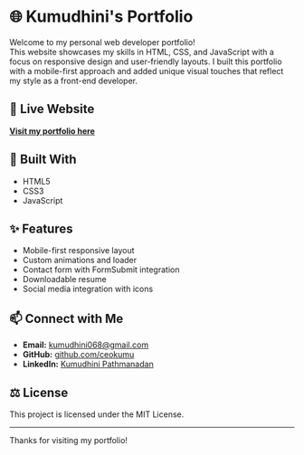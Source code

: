 # 🌐 Kumudhini's Portfolio

Welcome to my personal web developer portfolio!  
This website showcases my skills in HTML, CSS, and JavaScript with a focus on responsive design and user-friendly layouts. I built this portfolio with a mobile-first approach and added unique visual touches that reflect my style as a front-end developer.

## 🔗 Live Website

**[Visit my portfolio here](https://ceokumu.github.io/kumudhini-portfolio)**

## 🚀 Built With

- HTML5  
- CSS3  
- JavaScript  

## ✨ Features

- Mobile-first responsive layout  
- Custom animations and loader  
- Contact form with FormSubmit integration  
- Downloadable resume  
- Social media integration with icons  

## 📫 Connect with Me

- **Email:** [kumudhini068@gmail.com](mailto:kumudhini068@gmail.com)  
- **GitHub:** [github.com/ceokumu](https://github.com/ceokumu)  
- **LinkedIn:** [Kumudhini Pathmanadan](https://www.linkedin.com/in/kumudhini-pathmanadan-7b4176191)

## ⚖️ License

This project is licensed under the MIT License.

---

Thanks for visiting my portfolio!
